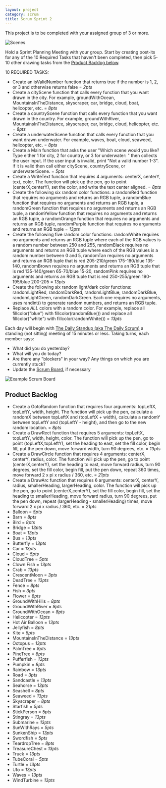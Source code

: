 ```yaml
---
layout: project
category: scrum
title: Scrum Sprint 2
---
```

This project is to be completed with your assigned group of 3 or more.

![Scenes](/apcsp/turtleart/ArtScene.PNG)

Hold a Sprint Planning Meeting with your group. Start by creating post-its for any of the 10 Required Tasks that haven't been completed, then pick 5-10 other drawing tasks from the [Product Backlog below](#product-backlog).

10 REQUIRED TASKS:
  - Create an isValidNumber function that returns true if the number is 1, 2, or 3 and otherwise returns false = *2pts*
  - Create a cityScene function that calls every function that you want drawn in the city. For example, groundWithOcean, MountainsInTheDistance, skyscraper, car, bridge, cloud, boat, helicopter, etc. = *8pts*
  - Create a countryScene function that calls every function that you want drawn in the country. For example, groundWithRiver, MountainsInTheDistance, skyscraper, car, bridge, cloud, helicopter, etc. = *8pts*
  - Create a underwaterScene function that calls every function that you want drawn underwater. For example, waves, boat, cloud, seaweed, helicopter, etc. = *8pts*
  - Create a Main function that asks the user "Which scene would you like? Type either 1 for city, 2 for country, or 3 for underwater: " then collects the user input. If the user input is invalid, print "Not a valid number 1-3". If it is valid then call either cityScene, countryScene, or underwaterScene. = *5pts*
  - Create a WriteText function that requires 4 arguments: centerX, centerY, text, color. The function will pick up the pen, go to point (centerX,centerY), set the color, and write the text center aligned. = *8pts*
  - Create the following six random color functions: a randomRed function that requires no arguments and returns an RGB tuple, a randomBlue function that requires no arguments and returns an RGB tuple, a randomGreen function that requires no arguments and returns an RGB tuple, a randomYellow function that requires no arguments and returns an RGB tuple, a randomOrange function that requires no arguments and returns an RGB tuple, randomPurple function that requires no arguments and returns an RGB tuple = *13pts*
  - Create the following five random color functions: randomWhite requires no arguments and returns an RGB tuple where each of the RGB values is a random number between 250 and 255, randomBlack requires no arguments and returns an RGB tuple where each of the RGB values is a random number between 0 and 5, randomTan requires no arguments and returns an RGB tuple that is red 205-210/green 175-180/blue 135-140, randomBrown requires no arguments and returns an RGB tuple that is red 135-140/green 65-70/blue 15-20, randomPink requires no arguments and returns an RGB tuple that is red 250-255/green 190-195/blue 200-205 = *13pts*
  - Create the following six random light/dark color functions: randomLightRed, randomDarkRed, randomLightBlue, randomDarkBlue, randomLightGreen, randomDarkGreen. Each one requires no arguments, uses randint() to generate random numbers, and returns an RGB tuple.
  - Replace *ALL* colors with a random color. For example, replace all fillcolor("blue") with fillcolor(randomBlue()) and replace all fillcolor("white") with fillcolor(randomWhite()) = *13pts*

Each day will begin with [The Daily Standup (aka The Daily Scrum)](https://www.mountaingoatsoftware.com/agile/scrum/meetings/daily-scrum) a standing (not sitting) meeting of 15 minutes or less. Taking turns, each member says:
  - What did you do yesterday?
  - What will you do today?
  - Are there any "blockers" in your way? Any things on which you are currently stuck?
  - Update the [Scrum Board](https://www.mountaingoatsoftware.com/agile/scrum/scrum-tools/task-boards), if necessary

![Example Scrum Board](/apcsp\scrum\scrum-board.jpg)


## Product Backlog

  - Create a GotoRandom function that requires four arguments: topLeftX, topLeftY, width, height. The function will pick up the pen, calculate a randomX between topLeftX and (topLeftX + width), calculate a randomY between topLeftY and (topLeftY - height), and then go to the new random location. = *8pts*
  - Create a DrawRect function that requires 5 arguments: topLeftX, topLeftY, width, height, color. The function will pick up the pen, go to point (topLeftX,topLeftY), set the heading to east, set the fill color, begin fill, put the pen down, move forward width, turn 90 degrees, etc. = *13pts*
  - Create a DrawCircle function that requires 4 arguments: centerX, centerY, radius, color. The function will pick up the pen, go to point (centerX,centerY), set the heading to east, move forward radius, turn 90 degrees, set the fill color, begin fill, put the pen down, repeat 360 times, move forward 2 x pi x radius / 360, etc. = *21pts*
  - Create a DrawArc function that requires 6 arguments: centerX, centerY, radius, smallerHeading, largerHeading, color. The function will pick up the pen, go to point (centerX,centerY), set the fill color, begin fill, set the heading to smallerHeading, move forward radius, turn 90 degrees, put the pen down, repeat (largerHeading - smallerHeading) times, move forward 2 x pi x radius / 360, etc. = *21pts*
  - Balloon = *5pts*
  - Barn = *8pts*
  - Bird = *8pts*
  - Bridge = *13pts*
  - Boat = *13pts*
  - Bus = *13pts*
  - Butterfly = *13pts*
  - Car = *13pts*
  - Cloud = *5pts*
  - CloudTree = *5pts*
  - Clown Fish = *13pts*
  - Crab = *13pts*
  - CrescentMoon = *3pts*
  - DeadTree = *13pts*
  - Fence = *8pts*
  - Fish = *3pts*
  - Flower = *8pts*
  - GroundWithHills = *8pts*
  - GroundWithRiver = *8pts*
  - GroundWithOcean = *8pts*
  - Helicopter = *13pts*
  - Hot Air Balloon = *13pts*
  - Jellyfish = *8pts*
  - Kite = *5pts*
  - MountainsInTheDistance = *13pts*
  - Octopus = *13pts*
  - PalmTree = *8pts*
  - PineTree = *8pts*
  - Pufferfish = *13pts*
  - Pumpkin = *8pts*
  - Rainbow = *13pts*
  - Road = *3pts*
  - Sandcastle = *13pts*
  - Seahorse = *13pts*
  - Seashell = *8pts*
  - Seaweed = *13pts*
  - Skyscraper = *8pts*
  - Starfish = *5pts*
  - StickPerson = *5pts*
  - Stingray = *13pts*
  - Submarine = *13pts*
  - SunWithRays = *5pts*
  - SunkenShip = *13pts*
  - Swordfish = *5pts*
  - TeardropTree = *8pts*
  - TreasureChest = *13pts*
  - Truck = *13pts*
  - TubeCoral = *5pts*
  - Turtle = *13pts*
  - Ufo = *13pts*
  - Waves = *13pts*
  - WindTurbine = *13pts*
